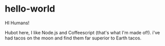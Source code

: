 # hello-world

HI Humans!

Hubot here, I like Node.js and Coffeescript (that's what I'm made of!).
i've had tacos on the moon and find them far superior to Earth tacos.
